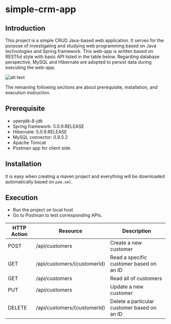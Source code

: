 # simple-crm-app

## Introduction
This project is a simple CRUD Java-based web application. It serves for the purpose of investigating and studying web programming based on Java technologies and Spring framework. This web-app is written based on RESTful style with basic API listed in the table below. Regarding database perspective, MySQL and Hibernate are adopted to persist data during executing the web-app.

![alt text](https://github.com/trdngy/img-pool/blob/master/simple-crud-app.png?raw=true)

The remaining following sections are about prerequisite, installation, and execution instruction.


## Prerequisite
- openjdk-8-jdk
- Spring framework: 5.0.9.RELEASE
- Hibernate: 5.0.9.RELEASE
- MySQL connector: 0.9.5.2
- Apache Tomcat
- Postman app for client side
## Installation

It is easy when creating a maven project and everything will be downloaded automatically based on `pom.xml`.

## Execution
- Run the project on local host
- Go to Postman to test corresponding APIs.

| HTTP Action        | Resource                    | Description  |
| -------------      |-------------                | -----|
| POST               | /api/customers              | Create a new customer |
| GET                | /api/customers/{customerId} | Read a specific customer based on an ID |
| GET                | /api/customers              | Read all of customers |
| PUT                | /api/customers              | Update a new customer |
| DELETE             | /api/customers/{customerId} | Delete a particular customer based on an ID|
